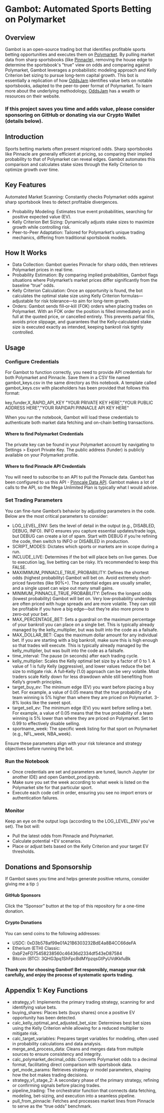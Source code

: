 # Gambot: Automated Sports Betting on Polymarket
## Overview
Gambot is an open-source trading bot that identifies profitable sports betting opportunities and executes them on [Polymarket](https://polymarket.com/). By pulling market data from sharp sportsbooks (like [Pinnacle](https://www.pinnacle.com/en/)), removing the house edge to determine the sportsbook's "true" view on odds and comparing against Polymarket, Gambot leverages a probabilistic modeling approach and Kelly Criterion bet sizing to pursue long-term capital growth.
This bot is essentially a replication of how [OddsJam](https://oddsjam.com/?ref=mzawnti) identifies value bets on notable sportsbooks, adapted to the peer-to-peer format of Polymarket. To learn more about the underlying methodology, [OddsJam](https://oddsjam.com/?ref=mzawnti) has a wealth or resources on their website.

### If this project saves you time and adds value, please consider sponsoring on GitHub or donating via our Crypto Wallet (details below).

## Introduction
Sports betting markets often present mispriced odds. Sharp sportsbooks like Pinnacle are generally efficient at pricing, so comparing their implied probability to that of Polymarket can reveal edges. Gambot automates this comparison and calculates stake sizes through the Kelly Criterion to optimize growth over time.

## Key Features
Automated Market Scanning: Constantly checks Polymarket odds against sharp sportsbook lines to detect profitable divergences.

- Probability Modeling: Estimates true event probabilities, searching for positive expected value (EV).
- Kelly Criterion Bet Sizing: Dynamically adjusts stake sizes to maximize growth while controlling risk.
- Peer-to-Peer Adaptation: Tailored for Polymarket’s unique trading mechanics, differing from traditional sportsbook models.

## How It Works
- Data Collection: Gambot queries Pinnacle for sharp odds, then retrieves Polymarket prices in real time.
- Probability Estimation: By comparing implied probabilities, Gambot flags situations where Polymarket’s market prices differ significantly from the baseline “true” odds.
- Kelly Criterion Calculation: Once an opportunity is found, the bot calculates the optimal stake size using Kelly Criterion formulas—adjustable for risk tolerance—to aim for long-term growth.
- Orders: Gambot sends fill‑or‑kill (FOK) orders when placing trades on Polymarket. With an FOK order the position is filled immediately and in full at the quoted price, or cancelled entirely. This prevents partial fills, avoids price slippage, and guarantees that the Kelly‑calculated stake size is executed exactly as intended, keeping bankroll risk tightly controlled.

## Usage
### Configure Credentials
For Gambot to function correctly, you need to provide API credentials for both Polymarket and Pinnacle. Save them in a CSV file named gambot_keys.csv in the same directory as this notebook.
A template called gambot_keys.csv with placeholders has been provided that follows this format:

key,funder,X_RAPID_API_KEY
"YOUR PRIVATE KEY HERE","YOUR PUBLIC ADDRESS HERE","YOUR RAPIDAPI PINNACLE API KEY HERE"

When you run the notebook, Gambot will load these credentials to authenticate both market data fetching and on-chain betting transactions.

#### Where to find Polymarket Credentials
The private key can be found in your Polymarket account by navigating to Settings > Export Private Key. The public address (funder) is publicly available on your Polymarket profile.

#### Where to find Pinnacle API Credentials
You will need to subscribe to an API to pull the Pinnacle data. Gambot has been configured to us this API - [Pinncale Data API](https://bit.ly/4inkWMN). Gambot makes a lot of calls to the API, so the Mega Unlimited Plan is typically what I would advise.

### Set Trading Parameters
You can fine-tune Gambot’s behavior by adjusting parameters in the code. Below are the most critical parameters to consider:

- LOG_LEVEL_ENV: Sets the level of detail in the output (e.g., DISABLED, DEBUG, INFO). INFO ensures you capture essential updates/trade logs, but DEBUG can create a lot of spam. Start with DEBUG if you’re refining the code, then switch to INFO or DISABLED in production.
- SCRIPT_MODES: Dictates which sports or markets are in scope during a run.
- INCLUDE_LIVE: Determines if the bot will place bets on live games. Due to execution lag, live betting can be risky. It’s recommended to keep this FALSE.
- MAXIMIMUM_PINNACLE_TRUE_PROBABILITY: Defines the shortest odds (highest probability) Gambot will bet on. Avoid extremely short‐priced favorites (like 90%+). The potential edges are usually smaller, and a single upset can wipe out many small gains.
- MINIMUM_PINNACLE_TRUE_PROBABILITY: Defines the longest odds (lowest probability) Gambot will bet on. Very low‐probability underdogs are often priced with huge spreads and are more volatile. They can still be profitable if you have a big edge—but they’re also more prone to zero‐out your bet.
- MAX_PERCENTAGE_BET: Sets a guardrail on the maximum percentage of your bankroll you can place on a single bet. This is typically already managed by the kelly_multiplier, but was built into the code as a failsafe.
- MAX_DOLLAR_BET: Caps the maximum dollar amount for any individual bet. If you are starting with a big bankroll, make sure this is high enough so that trades will execute. This is typically already managed by the kelly_multiplier, but was built into the code as a failsafe.
- time_interval: The pause (in seconds) after each trading cycle.
- kelly_multiplier: Scales the Kelly optimal bet size by a factor of 0 to 1. A value of 1 is fully Kelly (aggressive), and lower values reduce the bet size to mitigate risk. A full‐Kelly (1.0) approach can be very volatile. Most traders scale Kelly down for less drawdown while still benefiting from Kelly’s growth principles.
- target_buy_ev: The minimum edge (EV) you want before placing a buy bet. For example, a value of 0.05 means that the true probability of a team winning is 5% higher than where they are priced on Polymarket. 3-8% looks like the sweet spot.
- target_sell_ev: The minimum edge (EV) you want before selling a bet. For example, a value of 0.05 means that the true probability of a team winning is 5% lower than where they are priced on Polymarket. Set to 0.99 to effectively disable selling.
- sportname_week: The specific week listing for that sport on Polymarket (e.g., NFL_week, NBA_week).

Ensure these parameters align with your risk tolerance and strategy objectives before running the bot.

### Run the Notebook
- Once credentials are set and parameters are tuned, launch Jupyter (or another IDE) and open Gambot_prod.ipynb.
- Make sure you set the week according to what week is listed on the Polymarket site for that particular sport.
- Execute each code cell in order, ensuring you see no import errors or authentication failures.

### Monitor
Keep an eye on the output logs (according to the LOG_LEVEL_ENV you’ve set). The bot will:
- Pull the latest odds from Pinnacle and Polymarket.
- Calculate potential +EV scenarios.
- Place or adjust bets based on the Kelly Criterion and your target EV thresholds.

## Donations and Sponsorship
If Gambot saves you time and helps generate positive returns, consider giving me a tip :) 

#### GitHub Sponsors
Click the “Sponsor” button at the top of this repository for a one-time donation.

#### Crypto Donations
You can send coins to the following addresses:
- USDC: 0xD3b578af99e01A21B6303232BdE4a8B4CC66deFA
- Etherium (ETH) Classic: 0xbF2eFD75458238560c46436d2334df543eD87584
- Bitcoin (BTC): 3QHG3pq1ShFpcBdMYpzqsGtPyUVdKkfuBk

#### Thank you for choosing Gambot! Bet responsibly, manage your risk carefully, and enjoy the process of systematic sports trading.

## Appendix 1: Key Functions
- strategy_v1:  Implements the primary trading strategy, scanning for and identifying value bets.
- buying_shares:  Places bets (buys shares) once a positive EV opportunity has been detected.
- calc_kelly_optimal_and_adjusted_bet_size: Determines best bet sizes using the Kelly Criterion while allowing for a reduced multiplier to mitigate risk.
- calc_target_variables: Prepares target variables for modeling, often used in probability calculations and data analysis.
- merge_and_process_data: Cleans and merges data from multiple sources to ensure consistency and integrity.
- calc_polymarket_decimal_odds: Converts Polymarket odds to a decimal format, facilitating direct comparison with sportsbook data.
- get_mode_params: Retrieves strategy or model parameters, shaping how the bot makes trading decisions.
- strategy_v1_stage_2: A secondary phase of the primary strategy, refining or confirming signals before placing trades.
- pipeline_trading: The orchestrator function that connects data fetching, modeling, bet-sizing, and execution into a seamless pipeline.
- pull_from_pinnacle: Fetches and processes market lines from Pinnacle to serve as the “true odds” benchmark.
